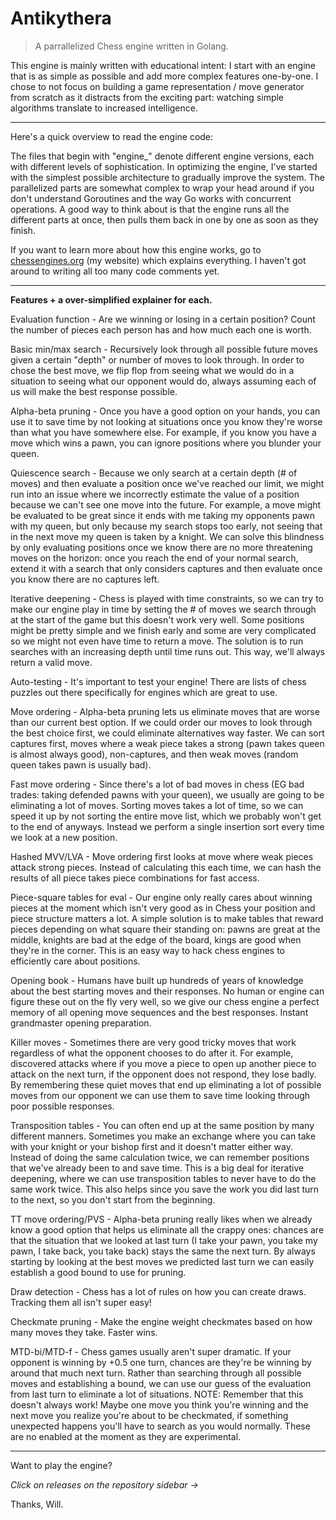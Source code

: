 # Antikythera

> A parrallelized Chess engine written in Golang.

This engine is mainly written with educational intent: I start with an engine that is as simple as possible and add more complex features one-by-one. I chose to not focus on building a game representation / move generator from scratch as it distracts from the exciting part: watching simple algorithms translate to increased intelligence.

---

Here's a quick overview to read the engine code:

The files that begin with "engine\_" denote different engine versions, each with different levels of sophistication. In optimizing the engine, I've started with the simplest possible architecture to gradually improve the system. The parallelized parts are somewhat complex to wrap your head around if you don't understand Goroutines and the way Go works with concurrent operations. A good way to think about is that the engine runs all the different parts at once, then pulls them back in one by one as soon as they finish.

If you want to learn more about how this engine works, go to [chessengines.org](https://chessengines.org) (my website) which explains everything. I haven't got around to writing all too many code comments yet.

---

**Features + a over-simplified explainer for each.**

Evaluation function - Are we winning or losing in a certain position? Count the number of pieces each person has and how much each one is worth.  

Basic min/max search - Recursively look through all possible future moves given a certain "depth" or number of moves to look through. In order to chose the best move, we flip flop from seeing what we would do in a situation to seeing what our opponent would do, always assuming each of us will make the best response possible.   

Alpha-beta pruning - Once you have a good option on your hands, you can use it to save time by not looking at situations once you know they're worse than what you have somewhere else. For example, if you know you have a move which wins a pawn, you can ignore positions where you blunder your queen.  

Quiescence search - Because we only search at a certain depth (# of moves) and then evaluate a position once we've reached our limit, we might run into an issue where we incorrectly estimate the value of a position because we can't see one move into the future. For example, a move might be evaluated to be great since it ends with me taking my opponents pawn with my queen, but only because my search stops too early, not seeing that in the next move my queen is taken by a knight. We can solve this blindness by only evaluating positions once we know there are no more threatening moves on the horizon: once you reach the end of your normal search, extend it with a search that only considers captures and then evaluate once you know there are no captures left.

Iterative deepening - Chess is played with time constraints, so we can try to make our engine play in time by setting the # of moves we search through at the start of the game but this doesn't work very well. Some positions might be pretty simple and we finish early and some are very complicated so we might not even have time to return a move. The solution is to run searches with an increasing depth until time runs out. This way, we'll always return a valid move.

Auto-testing - It's important to test your engine! There are lists of chess puzzles out there specifically for engines which are great to use.

Move ordering - Alpha-beta pruning lets us eliminate moves that are worse than our current best option. If we could order our moves to look through the best choice first, we could eliminate alternatives way faster. We can sort captures first, moves where a weak piece takes a strong (pawn takes queen is almost always good), non-captures, and then weak moves (random queen takes pawn is usually bad).

Fast move ordering - Since there's a lot of bad moves in chess (EG bad trades: taking defended pawns with your queen), we usually are going to be eliminating a lot of moves. Sorting moves takes a lot of time, so we can speed it up by not sorting the entire move list, which we probably won't get to the end of anyways. Instead we perform a single insertion sort every time we look at a new position.

Hashed MVV/LVA - Move ordering first looks at move where weak pieces attack strong pieces. Instead of calculating this each time, we can hash the results of all piece takes piece combinations for fast access.

Piece-square tables for eval - Our engine only really cares about winning pieces at the moment which isn't very good as in Chess your position and piece structure matters a lot. A simple solution is to make tables that reward pieces depending on what square their standing on: pawns are great at the middle, knights are bad at the edge of the board, kings are good when they're in the corner. This is an easy way to hack chess engines to efficiently care about positions.

Opening book - Humans have built up hundreds of years of knowledge about the best starting moves and their responses. No human or engine can figure these out on the fly very well, so we give our chess engine a perfect memory of all opening move sequences and the best responses. Instant grandmaster opening preparation.

Killer moves - Sometimes there are very good tricky moves that work regardless of what the opponent chooses to do after it. For example, discovered attacks where if you move a piece to open up another piece to attack on the next turn, if the opponent does not respond, they lose badly. By remembering these quiet moves that end up eliminating a lot of possible moves from our opponent we can use them to save time looking through poor possible responses.

Transposition tables - You can often end up at the same position by many different manners. Sometimes you make an exchange where you can take with your knight or your bishop first and it doesn't matter either way. Instead of doing the same calculation twice, we can remember positions that we've already been to and save time. This is a big deal for iterative deepening, where we can use transposition tables to never have to do the same work twice. This also helps since you save the work you did last turn to the next, so you don't start from the beginning.

TT move ordering/PVS - Alpha-beta pruning really likes when we already know a good option that helps us eliminate all the crappy ones: chances are that the situation that we looked at last turn (I take your pawn, you take my pawn, I take back, you take back) stays the same the next turn. By always starting by looking at the best moves we predicted last turn we can easily establish a good bound to use for pruning.

Draw detection - Chess has a lot of rules on how you can create draws. Tracking them all isn't super easy!

Checkmate pruning - Make the engine weight checkmates based on how many moves they take. Faster wins.  

MTD-bi/MTD-f - Chess games usually aren't super dramatic. If your opponent is winning by +0.5 one turn, chances are they're be winning by around that much next turn. Rather than searching through all possible moves and establishing a bound, we can use our guess of the evaluation from last turn to eliminate a lot of situations. NOTE: Remember that this doesn't always work! Maybe one move you think you're winning and the next move you realize you're about to be checkmated, if something unexpected happens you'll have to search as you would normally. These are no enabled at the moment as they are experimental.

---    

Want to play the engine?

*Click on releases on the repository sidebar ->*

Thanks, Will.
